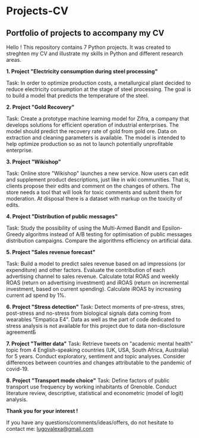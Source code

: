 # Projects-CV
## Portfolio of projects to accompany my CV

Hello ! This repository contains 7 Python projects. It was created to streghten my CV and illustrate my skills in Python and different research areas.

**1. Project "Electricity consumption during steel processing"** 

Task: 
In order to optimize production costs, a metallurgical plant decided to reduce electricity consumption at the stage of steel processing. 
The goal is to build a model that predicts the temperature of the steel.

**2. Project "Gold Recovery"**

Task: 
Create a prototype machine learning model for Zifra, a company that develops solutions for efficient operation of industrial enterprises.
The model should predict the recovery rate of gold from gold ore. Data on extraction and cleaning parameters is available.
The model is intended to help optimize production so as not to launch potentially unprofitable enterprise.

**3. Project "Wikishop"**

Task:
Online store "Wikishop" launches a new service. Now users can edit and supplement product descriptions, just like in wiki communities.
That is, clients propose their edits and comment on the changes of others.
The store needs a tool that will look for toxic comments and submit them for moderation.
At disposal there is a dataset with markup on the toxicity of edits.

**4. Project "Distribution of public messages"**

Task:
Study the possibility of using the Multi-Armed Bandit and Epsilon-Greedy algoritms instead of A/B testing for optimisation of public messages distribution campaigns.
Compare the algorithms efficiency on artificial data.

**5. Project "Sales revenue forecast"**

Task:
Build a model to predict sales revenue based on ad impressions (or expenditure) and other factors.
Evaluate the contribution of each advertising channel to sales revenue. 
Calculate total ROAS and weekly ROAS (return on advertising investment) and iROAS (return on incremental investment, based on current spending). 
Calculate iROAS by increasing current ad spend by 1%.

**6. Project "Stress detection"**
Task:
Detect moments of pre-stress, stres, post-stress and no-stress from biological signals data coming from wearables "Empatica E4".
Data as well as the part of code dedicated to stress analysis is not available for this project due to data non-disclosure agreementБ

**7. Project "Twitter data"**
Task:
Retrieve tweets on "academic mental health" topic from 4 English-speaking countries (UK, USA, South Africa, Australia) for 5 years.
Conduct exploratory, sentiment and topic analyses.
Consider differences between countries and changes attributable to the pandemic of covid-19. 

**8. Project "Transport mode choice"**
Task:
Define factors of public transport use frequency by working inhabitants of Grenoble. 
Conduct literature review, descriptive, statistical and econometric (model of logit) analysis. 


**Thank you for your interest !**

If you have any questions/comments/ideas/offers, do not hesitate to contact me: lugovalexa@gmail.com   

